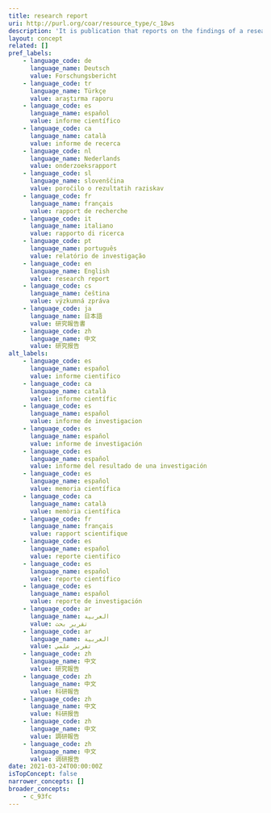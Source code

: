 ```yaml
---
title: research report
uri: http://purl.org/coar/resource_type/c_18ws
description: 'It is publication that reports on the findings of a research project or alternatively scientific observations on or about a subject. [Source: Adapted from https://en.wikipedia.org/wiki/Research_report]'
layout: concept
related: []
pref_labels:
    - language_code: de
      language_name: Deutsch
      value: Forschungsbericht
    - language_code: tr
      language_name: Türkçe
      value: araştırma raporu
    - language_code: es
      language_name: español
      value: informe científico
    - language_code: ca
      language_name: català
      value: informe de recerca
    - language_code: nl
      language_name: Nederlands
      value: onderzoeksrapport
    - language_code: sl
      language_name: slovenščina
      value: poročilo o rezultatih raziskav
    - language_code: fr
      language_name: français
      value: rapport de recherche
    - language_code: it
      language_name: italiano
      value: rapporto di ricerca
    - language_code: pt
      language_name: português
      value: relatório de investigação
    - language_code: en
      language_name: English
      value: research report
    - language_code: cs
      language_name: čeština
      value: výzkumná zpráva
    - language_code: ja
      language_name: 日本語
      value: 研究報告書
    - language_code: zh
      language_name: 中文
      value: 研究报告
alt_labels:
    - language_code: es
      language_name: español
      value: informe cientifico
    - language_code: ca
      language_name: català
      value: informe científic
    - language_code: es
      language_name: español
      value: informe de investigacion
    - language_code: es
      language_name: español
      value: informe de investigación
    - language_code: es
      language_name: español
      value: informe del resultado de una investigación
    - language_code: es
      language_name: español
      value: memoria científica
    - language_code: ca
      language_name: català
      value: memòria científica
    - language_code: fr
      language_name: français
      value: rapport scientifique
    - language_code: es
      language_name: español
      value: reporte cientifico
    - language_code: es
      language_name: español
      value: reporte científico
    - language_code: es
      language_name: español
      value: reporte de investigación
    - language_code: ar
      language_name: العربية
      value: تقرير بحث
    - language_code: ar
      language_name: العربية
      value: تقرير علمي
    - language_code: zh
      language_name: 中文
      value: 研究報告
    - language_code: zh
      language_name: 中文
      value: 科研報告
    - language_code: zh
      language_name: 中文
      value: 科研报告
    - language_code: zh
      language_name: 中文
      value: 調研報告
    - language_code: zh
      language_name: 中文
      value: 调研报告
date: 2021-03-24T00:00:00Z
isTopConcept: false
narrower_concepts: []
broader_concepts:
    - c_93fc
---
```


